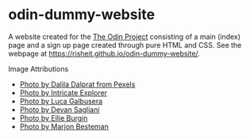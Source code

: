 # odin-dummy-website

A website created for the [The Odin Project](https://www.theodinproject.com/) consisting of a main (index) page and a sign up page created through pure HTML and CSS.
See the webpage at https://risheit.github.io/odin-dummy-website/.

Image Attributions
* [Photo by Dalila Dalprat from Pexels](https://www.pexels.com/photo/paper-bags-sunlight-2300712/)
* [Photo by Intricate Explorer](https://www.pexels.com/photo/a-person-standing-near-the-rock-formations-on-pulpit-rock-in-colorado-springs-colorado-united-states-6399679/)
* [Photo by Luca Galbusera](https://www.pexels.com/photo/close-up-shot-of-a-squirrel-12208544/)
* [Photo by Devan Sagliani](https://www.pexels.com/photo/echeveria-peacockii-succulent-5953587/)
* [Photo by Ellie Burgin](https://www.pexels.com/photo/wet-foliage-in-rainforest-5961532/)
* [Photo by Marjon Besteman](https://pixabay.com/photos/clematis-flower-plant-purple-flower-7336249/)
